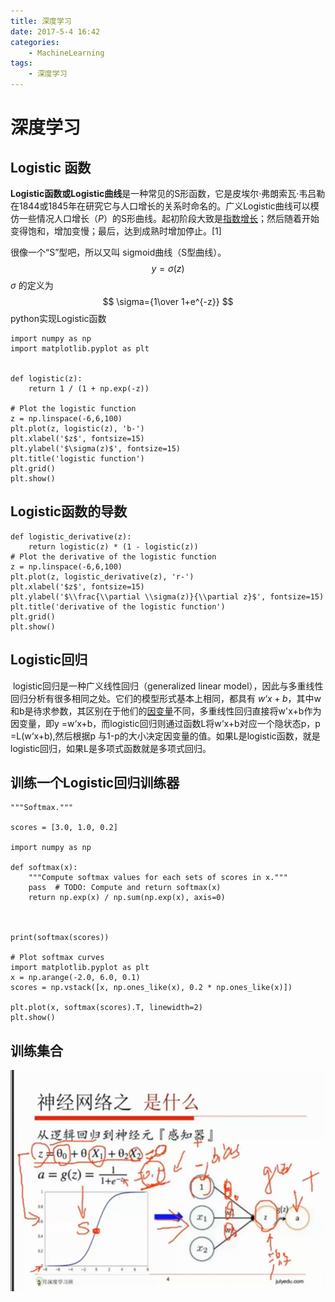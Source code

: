 ```yaml
---
title: 深度学习
date: 2017-5-4 16:42
categories:
	- MachineLearning
tags:
	- 深度学习
---
```



# 深度学习



## Logistic 函数

​        **Logistic函数或Logistic曲线**是一种常见的S形函数，它是皮埃尔·弗朗索瓦·韦吕勒在1844或1845年在研究它与人口增长的关系时命名的。广义Logistic曲线可以模仿一些情况人口增长（*P*）的S形曲线。起初阶段大致是[指数增长](http://baike.baidu.com/item/%E6%8C%87%E6%95%B0%E5%A2%9E%E9%95%BF)；然后随着开始变得饱和，增加变慢；最后，达到成熟时增加停止。[1][ ]()

很像一个“S”型吧，所以又叫 sigmoid曲线（S型曲线）。
$$
y=\sigma(z)
$$
$\sigma$ 的定义为
$$
\sigma={1\over 1+e^{-z}}
$$
python实现Logistic函数

```
import numpy as np
import matplotlib.pyplot as plt


def logistic(z):
    return 1 / (1 + np.exp(-z))

# Plot the logistic function
z = np.linspace(-6,6,100)
plt.plot(z, logistic(z), 'b-')
plt.xlabel('$z$', fontsize=15)
plt.ylabel('$\sigma(z)$', fontsize=15)
plt.title('logistic function')
plt.grid()
plt.show()
```





## Logistic函数的导数

```
def logistic_derivative(z):
	return logistic(z) * (1 - logistic(z))
# Plot the derivative of the logistic function
z = np.linspace(-6,6,100)
plt.plot(z, logistic_derivative(z), 'r-')
plt.xlabel('$z$', fontsize=15)
plt.ylabel('$\\frac{\\partial \\sigma(z)}{\\partial z}$', fontsize=15)
plt.title('derivative of the logistic function')
plt.grid()
plt.show()

```



## Logistic回归

​        logistic回归是一种广义线性回归（generalized linear model），因此与多重线性回归分析有很多相同之处。它们的模型形式基本上相同，都具有 $w‘x+b$，其中w和b是待求参数，其区别在于他们的[因变量](http://baike.baidu.com/item/%E5%9B%A0%E5%8F%98%E9%87%8F)不同，多重线性回归直接将w'x+b作为因变量，即y =w‘x+b，而logistic回归则通过函数L将w‘x+b对应一个隐状态p，p =L(w‘x+b),然后根据p 与1-p的大小决定因变量的值。如果L是logistic函数，就是logistic回归，如果L是多项式函数就是多项式回归。

## 训练一个Logistic回归训练器



```
"""Softmax."""

scores = [3.0, 1.0, 0.2]

import numpy as np

def softmax(x):
    """Compute softmax values for each sets of scores in x."""
    pass  # TODO: Compute and return softmax(x)
    return np.exp(x) / np.sum(np.exp(x), axis=0)



print(softmax(scores))

# Plot softmax curves
import matplotlib.pyplot as plt
x = np.arange(-2.0, 6.0, 0.1)
scores = np.vstack([x, np.ones_like(x), 0.2 * np.ones_like(x)])

plt.plot(x, softmax(scores).T, linewidth=2)
plt.show()

```



## 训练集合


![](2017_05_04_深度学习/a5d25bd08aa42c104a190f6385399b31.png)
